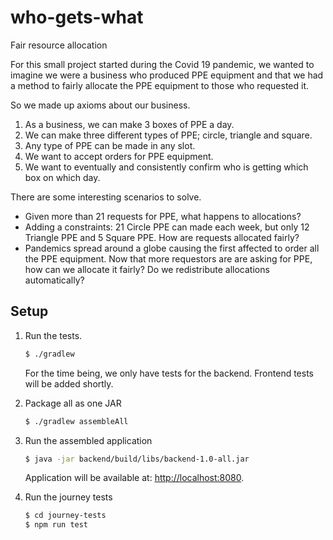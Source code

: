 # who-gets-what

Fair resource allocation

For this small project started during the Covid 19 pandemic, we wanted to imagine we were a business who produced PPE equipment and that we had a method to fairly allocate the PPE equipment to those who requested it.

So we made up axioms about our business.

1. As a business, we can make 3 boxes of PPE a day.
2. We can make three different types of PPE; circle, triangle and square.
3. Any type of PPE can be made in any slot.
4. We want to accept orders for PPE equipment.
5. We want to eventually and consistently confirm who is getting which box on which day.

There are some interesting scenarios to solve.
* Given more than 21 requests for PPE, what happens to allocations?
* Adding a constraints: 21 Circle PPE can made each week, but only 12 Triangle PPE and 5 Square PPE. How are requests allocated fairly?
* Pandemics spread around a globe causing the first affected to order all the PPE equipment.  Now that more requestors are are asking for PPE, how can we allocate it fairly? Do we redistribute allocations automatically?



## Setup

1. Run the tests.
    
    ```bash
    $ ./gradlew
    ```

    For the time being, we only have tests for the backend. Frontend tests will be added shortly.

1. Package all as one JAR

    ```bash
    $ ./gradlew assembleAll
    ```

1. Run the assembled application

    ```bash
    $ java -jar backend/build/libs/backend-1.0-all.jar
    ```

    Application will be available at: [http://localhost:8080](http://localhost:8080).

1. Run the journey tests

    ```bash
    $ cd journey-tests
    $ npm run test
    ```